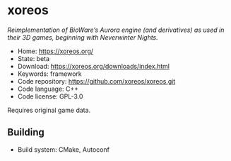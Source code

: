 # xoreos

_Reimplementation of BioWare’s Aurora engine (and derivatives) as used in their 3D games, beginning with Neverwinter Nights._

- Home: https://xoreos.org/
- State: beta
- Download: https://xoreos.org/downloads/index.html
- Keywords: framework
- Code repository: https://github.com/xoreos/xoreos.git
- Code language: C++
- Code license: GPL-3.0

Requires original game data.

## Building

- Build system: CMake, Autoconf
